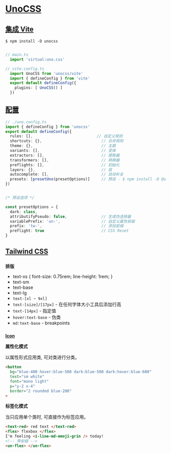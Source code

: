 # [UnoCSS](https://unocss.nodejs.cn/)

## [集成 Vite](https://unocss.nodejs.cn/integrations/vite)

    $ npm install -D unocss

```ts

// main.ts
  import 'virtual:uno.css'

// vite.config.ts
  import UnoCSS from 'unocss/vite'
  import { defineConfig } from 'vite'
  export default defineConfig({
    plugins: [ UnoCSS() ]
  })
```

## [配置](https://unocss.nodejs.cn/config/)

```ts
// ./uno.config.ts
import { defineConfig } from 'unocss'
export default defineConfig({
  rules: [],                            // 自定义规则
  shortcuts: {},                          // 合并规则
  theme: {},                              // 主题
  variants: [],                           // 变体
  extractors: [],                         // 提取器
  transformers: [],                       // 转换器  
  preflights: [],                         // 初始化
  layers: {},                             // 层
  autocomplete: [],                       // 自动补全
  presets: [presetUno(presetOptions)]     // 预设 - $ npm install -D @unocss/preset-uno
})


/* 预设选项 */

const presetOptions = {
  dark: class,
  attributifyPseudo: false,               // 生成伪选择器
  variablePrefix: 'un-',                  // 自定义属性前缀
  prefix: 'tw-',                          // 添加前缀
  preflight: true                         // CSS Reset  
}
```

## [Tailwind CSS](https://tailwind.nodejs.cn/)

###

**排版**

- text-xs { font-size: 0.75rem; line-height: 1rem; }
- text-sm
- text-base
- text-lg
- `text-[xl ~ 9xl]`
- `text-[size]/[17px]` - 在任何字体大小工具后添加行高
- `text-[14px]` - 指定值
- `hover:text-base` - 伪类
- `md:text-base` - breakpoints

###

**[Icon](https://unocss.nodejs.cn/presets/icons)**

**属性化模式**

以属性形式应用类, 可对类进行分类。

```html
<button
  bg="blue-400 hover:blue-500 dark:blue-500 dark:hover:blue-600"
  text="sm white"
  font="mono light"
  p="y-2 x-4"
  border="2 rounded blue-200"
>
```

**标签化模式**

当只应用单个类时, 可直接作为标签应用。

```html
<text-red> red text </text-red>
<flex> flexbox </flex>
I'm feeling <i-line-md-emoji-grin /> today!
<!-- 带前缀 -->
<un-flex> </un-flex> 
```


